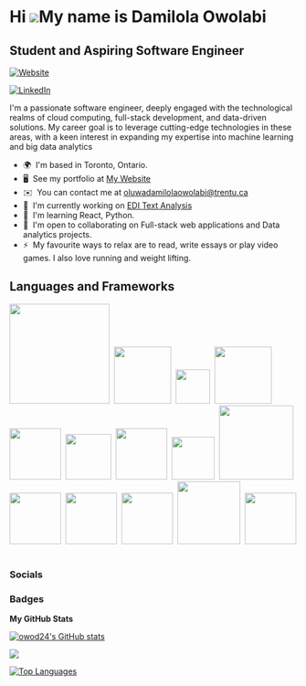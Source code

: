 Hi ![](https://user-images.githubusercontent.com/18350557/176309783-0785949b-9127-417c-8b55-ab5a4333674e.gif)My name is Damilola Owolabi
========================================================================================================================================

Student and Aspiring Software Engineer
--------------------------------------
[![Website](https://custom-icon-badges.demolab.com/?style=for-the-badge&logo=&logoColor=white&link=www.mozky.dev)](https://www.mozky.dev)


[![LinkedIn](https://custom-icon-badges.demolab.com/badge/LinkedIn-0077B5?style=for-the-badge&logo=linkedin&logoColor=white&link=www.linkedin.com/in/damilola-owolabi-bb0a851ab)](https://www.linkedin.com/in/damilola-owolabi-bb0a851ab)


I'm a passionate software engineer, deeply engaged with the technological realms of cloud computing, full-stack development, and data-driven solutions. My career goal is to leverage cutting-edge technologies in these areas, with a keen interest in expanding my expertise into machine learning and big data analytics

*   🌍  I'm based in Toronto, Ontario.
*   🖥️  See my portfolio at [My Website](http://mozky.dev)
*   ✉️  You can contact me at [oluwadamilolaowolabi@trentu.ca](mailto:oluwadamilolaowolabi@trentu.ca)
*   🚀  I'm currently working on [EDI Text Analysis](http://github.com/owod24/JUST-Archive-Analysis)
*   🧠  I'm learning React, Python.
*   🤝  I'm open to collaborating on Full-stack web applications and Data analytics projects.
*   ⚡  My favourite ways to relax are to read, write essays or play video games. I also love running and weight lifting.

## Languages and Frameworks 

<img width=175px src="https://img.shields.io/badge/Visual_Studio_Code-0078D4?style=for-the-badge&logo=visual%20studio%20code&logoColor=white">&nbsp;
  <img width=100px src="https://img.shields.io/badge/Jupyter-F37626.svg?&style=for-the-badge&logo=Jupyter&logoColor=white">&nbsp;
  <img width=60px src="https://img.shields.io/badge/JSS-F7DF1E?style=for-the-badge&logo=JSS&logoColor=white">&nbsp;
  <img width=100px src="https://img.shields.io/badge/OpenJDK-ED8B00?style=for-the-badge&logo=openjdk&logoColor=white">&nbsp;
  <img width=90px src="https://img.shields.io/badge/React-20232A?style=for-the-badge&logo=react&logoColor=61DAFB">&nbsp;
  <img width=80px src="https://img.shields.io/badge/C%2B%2B-00599C?style=for-the-badge&logo=c%2B%2B&logoColor=white">&nbsp;
  <img width=90px src="https://img.shields.io/badge/HTML5-E34F26?style=for-the-badge&logo=html5&logoColor=white">&nbsp;
  <img width=75px src="https://img.shields.io/badge/CSS3-1572B6?style=for-the-badge&logo=css3&logoColor=white">&nbsp;
  <img width=130px src="https://img.shields.io/badge/JavaScript-323330?style=for-the-badge&logo=javascript&logoColor=F7DF1E">&nbsp;
  <img width=90px src="https://img.shields.io/badge/Numpy-777BB4?style=for-the-badge&logo=numpy&logoColor=white">&nbsp;
  <img width=90px src="https://img.shields.io/badge/Pandas-2C2D72?style=for-the-badge&logo=pandas&logoColor=white">&nbsp;
  <img width=90px src="https://img.shields.io/badge/Python-FFD43B?style=for-the-badge&logo=python&logoColor=blue">&nbsp;
  <img width=110px src="https://img.shields.io/badge/TypeScript-007ACC?style=for-the-badge&logo=typescript&logoColor=white">&nbsp;
  <img width=90px src="https://img.shields.io/badge/mac%20os-000000?style=for-the-badge&logo=apple&logoColor=white">&nbsp;

### Socials


### Badges

<b>My GitHub Stats</b>

<a href="http://www.github.com/owod24"><img src="https://github-readme-stats.vercel.app/api?username=owod24&show_icons=true&hide=&count_private=true&title_color=0891b2&text_color=ffffff&icon_color=0891b2&bg_color=1c1917&hide_border=true&show_icons=true" alt="owod24's GitHub stats" /></a>

<a href="http://www.github.com/owod24"><img src="https://github-readme-streak-stats.herokuapp.com/?user=owod24&stroke=ffffff&background=1c1917&ring=0891b2&fire=0891b2&currStreakNum=ffffff&currStreakLabel=0891b2&sideNums=ffffff&sideLabels=ffffff&dates=ffffff&hide_border=true" /></a>

<a href="https://github.com/owod24" align="left"><img src="https://github-readme-stats.vercel.app/api/top-langs/?username=owod24&langs_count=10&title_color=0891b2&text_color=ffffff&icon_color=0891b2&bg_color=1c1917&hide_border=true&locale=en&custom_title=Top%20%Languages" alt="Top Languages" /></a>

